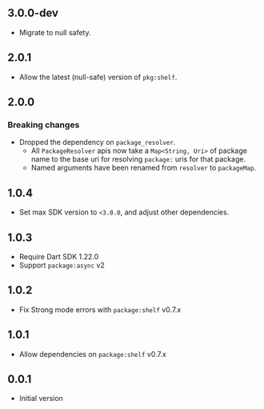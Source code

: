 ## 3.0.0-dev

* Migrate to null safety.

## 2.0.1

* Allow the latest (null-safe) version of `pkg:shelf`.

## 2.0.0

### Breaking changes

* Dropped the dependency on `package_resolver`.
  * All `PackageResolver` apis now take a `Map<String, Uri>` of package name
    to the base uri for resolving `package:` uris for that package.
  * Named arguments have been renamed from `resolver` to `packageMap`.

## 1.0.4

* Set max SDK version to `<3.0.0`, and adjust other dependencies.

## 1.0.3

* Require Dart SDK 1.22.0
* Support `package:async` v2

## 1.0.2

* Fix Strong mode errors with `package:shelf` v0.7.x

## 1.0.1

* Allow dependencies on `package:shelf` v0.7.x

## 0.0.1

* Initial version
